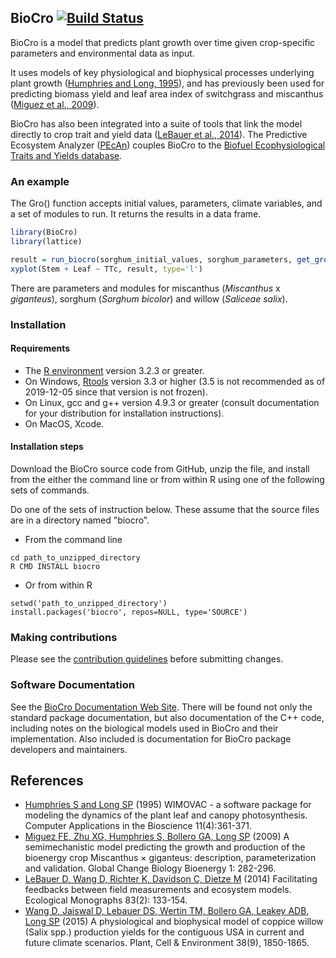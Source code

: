 ## BioCro [![Build Status](https://github.com/ebimodeling/biocro-dev/workflows/R-CMD-check/badge.svg)](https://github.com/ebimodeling/biocro-dev/actions?query=workflow%3AR-CMD-check)
BioCro is a model that predicts plant growth over time given crop-specific parameters and environmental data as input.

It uses models of key physiological and biophysical processes underlying plant growth ([Humphries and Long, 1995]), and has previously been used for predicting biomass yield and leaf area index of switchgrass and miscanthus ([Miguez et al., 2009]).

BioCro has also been integrated into a suite of tools that link the model directly to crop trait and yield data ([LeBauer et al., 2014]). The Predictive Ecosystem Analyzer ([PEcAn](https://github.com/PecanProject/pecan)) couples BioCro to the [Biofuel Ecophysiological Traits and Yields database](https://www.betydb.org).

### An example
The Gro() function accepts initial values, parameters, climate variables, and a set of modules to run. It returns the results in a data frame.

```r
library(BioCro)
library(lattice)

result = run_biocro(sorghum_initial_values, sorghum_parameters, get_growing_season_climate(weather05), sorghum_direct_modules, sorghum_differential_modules, sorghum_integrator)
xyplot(Stem + Leaf ~ TTc, result, type='l')
```

There are parameters and modules for miscanthus (_Miscanthus_ x _giganteus_), sorghum (_Sorghum bicolor_) and willow (_Saliceae salix_).


### Installation
#### Requirements
- The [R environment](https://cran.r-project.org/) version 3.2.3 or greater.
- On Windows, [Rtools](https://cran.r-project.org/bin/windows/Rtools/) version 3.3 or higher (3.5 is not recommended as of 2019-12-05 since that version is not frozen).
- On Linux, gcc and g++ version 4.9.3 or greater (consult documentation for your distribution for installation instructions).
- On MacOS, Xcode.

#### Installation steps
Download the BioCro source code from GitHub, unzip the file, and install from the either the command line or from within R using one of the following sets of commands.

Do one of the sets of instruction below. These assume that the source files are in a directory named "biocro".

- From the command line
```
cd path_to_unzipped_directory
R CMD INSTALL biocro
```

- Or from within R
```
setwd('path_to_unzipped_directory')
install.packages('biocro', repos=NULL, type='SOURCE')
```

### Making contributions
Please see the [contribution guidelines](documentation/contribution_guidelines.md) before submitting changes.

### Software Documentation

See the [BioCro Documentation Web
Site](https://ebimodeling.github.io/biocro-documentation/).  There
will be found not only the standard package documentation, but also
documentation of the C++ code, including notes on the biological
models used in BioCro and their implementation.  Also included is
documentation for BioCro package developers and maintainers.


## References
- [Humphries S and Long SP][Humphries and Long, 1995] (1995) WIMOVAC - a software package for modeling the dynamics of the plant leaf and canopy photosynthesis. Computer Applications in the Bioscience 11(4):361-371.
- [Miguez FE, Zhu XG, Humphries S, Bollero GA, Long SP][Miguez et al., 2009] (2009) A semimechanistic model predicting the growth and production of the bioenergy crop Miscanthus × giganteus: description, parameterization and validation.  Global Change Biology Bioenergy 1: 282-296.
- [LeBauer D, Wang D, Richter K, Davidson C, Dietze M][LeBauer et al., 2014] (2014) Facilitating feedbacks between field measurements and ecosystem models. Ecological Monographs 83(2): 133-154.
- [Wang D, Jaiswal D, Lebauer DS, Wertin TM, Bollero GA, Leakey ADB, Long SP][Wang et al., 2015] (2015) A physiological and biophysical model of coppice willow (Salix spp.) production yields for the contiguous USA in current and future climate scenarios. Plant, Cell & Environment 38(9), 1850-1865.

[Humphries and Long, 1995]:https://academic.oup.com/bioinformatics/article-abstract/11/4/361/214034/WIMOVAC-a-software-package-for-modelling-the
[Miguez et al., 2009]:http://onlinelibrary.wiley.com/doi/10.1111/j.1757-1707.2009.01019.x/full
[Wang et al., 2015]:documentation/publications/wang2015pbm.pdf
[LeBauer et al., 2014]:https://esajournals.onlinelibrary.wiley.com/doi/full/10.1890/12-0137.1
